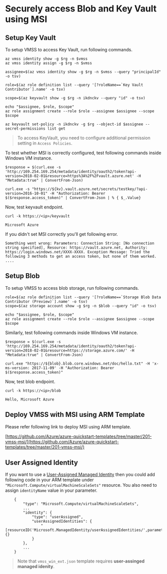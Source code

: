 # Securely access Blob and Key Vault using MSI

## Setup Key Vault

To setup VMSS to access Key Vault, run following commands.

```
az vmss identity show -g $rg -n $vmss
az vmss identity assign -g $rg -n $vmss

assignee=$(az vmss identity show -g $rg -n $vmss --query "principalId" -o tsv)

role=$(az role definition list --query '[?roleName==`Key Vault Contributor`].name' -o tsv)

scope=$(az keyvault show -g $rg -n ikdnckv --query "id" -o tsv)

echo "$assignee, $role, $scope"
az role assignment create --role $role --assignee $assignee --scope $scope

az keyvault set-policy -n ikdnckv -g $rg --object-id $assignee --secret-permissions list get
```

> To access KeyVault, you need to configure additional permission setting in `Access Policies`.

To test whether MSI is correctly configured, test following commands inside Windows VM instance.

```
$response = $(curl.exe -s 'http://169.254.169.254/metadata/identity/oauth2/token?api-version=2018-02-01&resource=https%3A%2F%2Fvault.azure.net' -H "Metadata:true" | ConvertFrom-Json)

curl.exe -s "https://${kv}.vault.azure.net/secrets/testkey/?api-version=2016-10-01" -H "Authorization: Bearer $($response.access_token)" | ConvertFrom-Json | % { $_.Value}

```

Now, test keyvault endpoint.

```
curl -k https://<ip>/keyvault

Microsoft Azure
```

If you didn't set MSI correctly you'll get following error.

```
Something went wrong: Parameters: Connection String: [No connection string specified], Resource: https://vault.azure.net, Authority: https://login.windows.net/XXXX-XXXX. Exception Message: Tried the following 3 methods to get an access token, but none of them worked.
....
```

## Setup Blob

To setup VMSS to access blob storage, run following commands.

```
role=$(az role definition list --query '[?roleName==`Storage Blob Data Contributor (Preview)`].name' -o tsv)
scope=$(az storage account show -g $rg -n $blob --query "id" -o tsv)

echo "$assignee, $role, $scope"
az role assignment create --role $role --assignee $assignee --scope $scope
```

Similarly, test following commands inside Windows VM instance.

```
$response = $(curl.exe -s 'http://169.254.169.254/metadata/identity/oauth2/token?api-version=2018-02-01&resource=https://storage.azure.com/' -H "Metadata:true" | ConvertFrom-Json)

curl.exe "https://${blob}.blob.core.windows.net/doc/hello.txt" -H 'x-ms-version: 2017-11-09' -H "Authorization: Bearer $($response.access_token)"
```

Now, test blob endpoint.

```
curl -k https://<ip>/blob

Hello, Microsoft Azure
```

## Deploy VMSS with MSI using ARM Template

Please refer following link to deploy MSI using ARM template.

[https://github.com/Azure/azure-quickstart-templates/tree/master/201-vmss-msi/](https://github.com/Azure/azure-quickstart-templates/tree/master/201-vmss-msi/)

## User Assigned Identity

If you want to use a [User-Assigned Managed Identity](https://docs.microsoft.com/en-us/azure/active-directory/managed-identities-azure-resources/how-to-manage-ua-identity-portal) then you could add following code in your ARM template under `"Microsoft.Compute/virtualMachineScaleSets"` resource. You also need to assign `identityName` value in your parameter.

```
    {
        "type": "Microsoft.Compute/virtualMachineScaleSets",
        ...
        "identity": {
            "type": "userAssigned",
            "userAssignedIdentities": {
                "[resourceID('Microsoft.ManagedIdentity/userAssignedIdentities/',parameters('identityName'))]": {}
            }
        },
        ...
    }
```

> Note that `vmss_win_ext.json` template requires __user-assinged managed idenity__. 